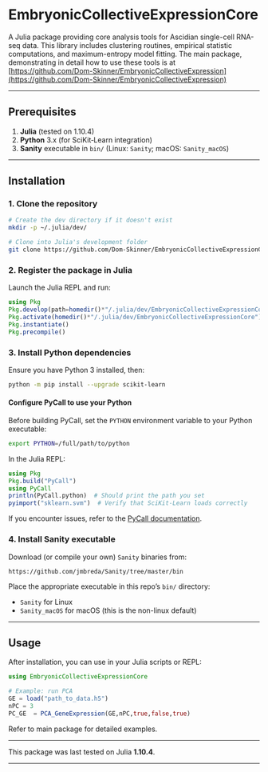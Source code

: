 # EmbryonicCollectiveExpressionCore

A Julia package providing core analysis tools for Ascidian single-cell RNA-seq data. This library includes clustering routines, empirical statistic computations, and maximum-entropy model fitting. The main package, demonstrating in detail how to use these tools is at [https://github.com/Dom-Skinner/EmbryonicCollectiveExpression](https://github.com/Dom-Skinner/EmbryonicCollectiveExpression)

---

## Prerequisites

1. **Julia** (tested on 1.10.4)
2. **Python** 3.x (for SciKit‑Learn integration)
3. **Sanity** executable in `bin/` (Linux: `Sanity`; macOS: `Sanity_macOS`)

---

## Installation

### 1. Clone the repository

```bash
# Create the dev directory if it doesn't exist
mkdir -p ~/.julia/dev/

# Clone into Julia's development folder
git clone https://github.com/Dom-Skinner/EmbryonicCollectiveExpressionCore.git ~/.julia/dev/EmbryonicCollectiveExpressionCore
```

### 2. Register the package in Julia

Launch the Julia REPL and run:

```julia
using Pkg
Pkg.develop(path=homedir()*"/.julia/dev/EmbryonicCollectiveExpressionCore")
Pkg.activate(homedir()*"/.julia/dev/EmbryonicCollectiveExpressionCore")
Pkg.instantiate()
Pkg.precompile()
```

### 3. Install Python dependencies

Ensure you have Python 3 installed, then:

```bash
python -m pip install --upgrade scikit-learn
```

#### Configure PyCall to use your Python

Before building PyCall, set the `PYTHON` environment variable to your Python executable:

```bash
export PYTHON=/full/path/to/python
```

In the Julia REPL:

```julia
using Pkg
Pkg.build("PyCall")
using PyCall
println(PyCall.python)  # Should print the path you set
pyimport("sklearn.svm")  # Verify that SciKit-Learn loads correctly
```

If you encounter issues, refer to the [PyCall documentation](https://github.com/JuliaPy/PyCall.jl#readme).

### 4. Install Sanity executable

Download (or compile your own) `Sanity` binaries from:

```
https://github.com/jmbreda/Sanity/tree/master/bin
```

Place the appropriate executable in this repo’s `bin/` directory:

* `Sanity` for Linux
* `Sanity_macOS` for macOS (this is the non-linux default)

---

## Usage

After installation, you can use in your Julia scripts or REPL:

```julia
using EmbryonicCollectiveExpressionCore

# Example: run PCA
GE = load("path_to_data.h5")
nPC = 3
PC_GE  = PCA_GeneExpression(GE,nPC,true,false,true) 
```

Refer to main package for detailed examples.

---

This package was last tested on Julia **1.10.4**.

---